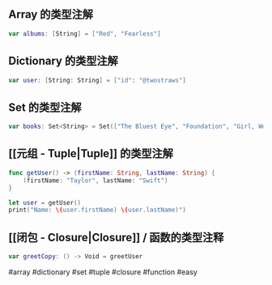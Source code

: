 ## Array 的类型注解

```swift
var albums: [String] = ["Red", "Fearless"]
```

## Dictionary 的类型注解

```swift
var user: [String: String] = ["id": "@twostraws"]
```

## Set 的类型注解

```swift
var books: Set<String> = Set(["The Bluest Eye", "Foundation", "Girl, Woman, Other"])
```

## [[元组 - Tuple|Tuple]] 的类型注解

```swift
func getUser() -> (firstName: String, lastName: String) {
    (firstName: "Taylor", lastName: "Swift")
}

let user = getUser()
print("Name: \(user.firstName) \(user.lastName)")
```

## [[闭包 - Closure|Closure]] / 函数的类型注释

```swift
var greetCopy: () -> Void = greetUser
```

#array #dictionary #set #tuple #closure #function #easy 